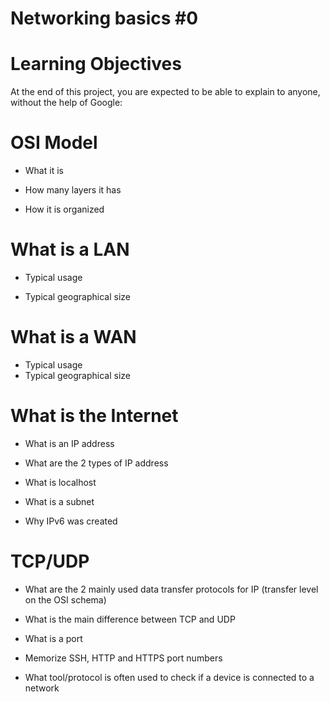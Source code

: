 # Networking basics #0

# Learning Objectives
At the end of this project, you are expected to be able to explain to anyone, without the help of Google:

# OSI Model

* What it is

* How many layers it has

* How it is organized

# What is a LAN

* Typical usage

* Typical geographical size

# What is a WAN
* Typical usage
* Typical geographical size

# What is the Internet

* What is an IP address

* What are the 2 types of IP address

* What is localhost

* What is a subnet

* Why IPv6 was created

# TCP/UDP

* What are the 2 mainly used data transfer protocols for IP (transfer level on the OSI schema)

* What is the main difference between TCP and UDP

* What is a port

* Memorize SSH, HTTP and HTTPS port numbers

* What tool/protocol is often used to check if a device is connected to a network
